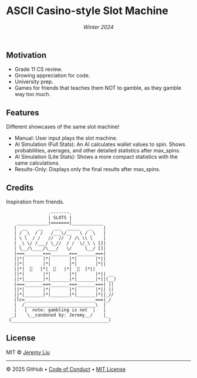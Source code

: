 # ASCII Casino-style Slot Machine

<header>

<!--
  <<< Author notes: Course header >>>
  Include a 1280×640 image, course title in sentence case, and a concise description in emphasis.
  In your repository settings: enable template repository, add your 1280×640 social image, auto delete head branches.
  Add your open source license, GitHub uses MIT license.
-->

_Winter 2024_

</header>

<!--
  <<< Author notes: Finish >>>
  Review what we learned, ask for feedback, provide next steps.
-->

## Motivation
- Grade 11 CS review.
- Growing appreciation for code.
- University prep.
- Games for friends that teaches them NOT to gamble, as they gamble way too much.

## Features

Different showcases of the same slot machine!
- Manual: User input plays the slot machine.
- AI Simulation (Full Stats): An AI calculates wallet values to spin. Shows probabilities, averages, and other detailed statistics after max_spins.
- AI Simulation (Lite Stats): Shows a more compact statistics with the same calculations.
- Results-Only: Displays only the final results after max_spins.

## Credits

Inspiration from friends.

                    .-------.
                    | SLOTS |
        ____________|=======|____________
       |  __    __    ___  _____   __    |
       | / _\  / /   /___\/__   \ / _\   |
       | \ \  / /   //  //  / /\ \\ \    |
       | _\ \/ /___/ \_//  / /  \/_\ \ []|
       | \__/\____/\___/   \/     \__/ []|
       |===_______===_______===_______===|
       ||*|       |*|       |*|       |*||
       ||*|       |*|       |*|       |*||
       ||*|  🍇   |*|  🍇   |*|  🍇  |*||
       ||*|       |*|       |*|       |*|| __
       ||*|_______|*|_______|*|_______|*||(__)
       |===_______===_______===_______===| ||
       ||*|       |*|       |*|       |*|| ||
       ||*|_______|*|_______|*|_______|*||_//
       |lc=___________________________===|_/
       |  /___________________________\  |
       |   |  note: gambling is not  |   |
      _|    \__condoned by: Jeremy__/    |_
     (_____________________________________)

## License
MIT © [Jeremy Liu]()

<footer>

<!--
  <<< Author notes: Footer >>>
  Add a link to get support, GitHub status page, code of conduct, license link.
-->

---

&copy; 2025 GitHub &bull; [Code of Conduct](https://www.contributor-covenant.org/version/2/1/code_of_conduct/code_of_conduct.md) &bull; [MIT License](https://gh.io/mit)

</footer>

